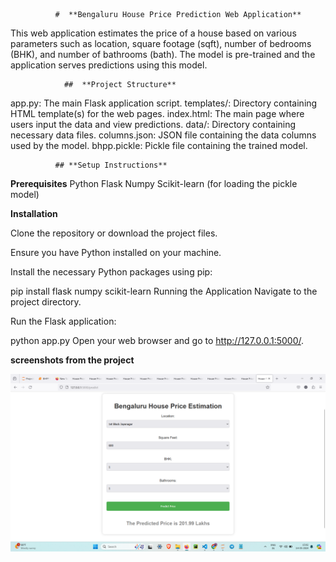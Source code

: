               #  **Bengaluru House Price Prediction Web Application**


This web application estimates the price of a house based on various parameters such as location, square footage (sqft), number of bedrooms (BHK), and number of bathrooms (bath). The model is pre-trained and the application serves predictions using this model.

                ##  **Project Structure**

app.py: The main Flask application script.
templates/: Directory containing HTML template(s) for the web pages.
       index.html: The main page where users input the data and view predictions.
data/: Directory containing necessary data files.
       columns.json: JSON file containing the data columns used by the model.
       bhpp.pickle: Pickle file containing the trained model.

              ## **Setup Instructions**
**Prerequisites**
Python 
Flask
Numpy
Scikit-learn (for loading the pickle model)


**Installation**

Clone the repository or download the project files.

Ensure you have Python installed on your machine.

Install the necessary Python packages using pip:


pip install flask numpy scikit-learn
Running the Application
Navigate to the project directory.

Run the Flask application:

python app.py
Open your web browser and go to http://127.0.0.1:5000/.

**screenshots from the project**

![alt text](<Screenshot (51).png>)
